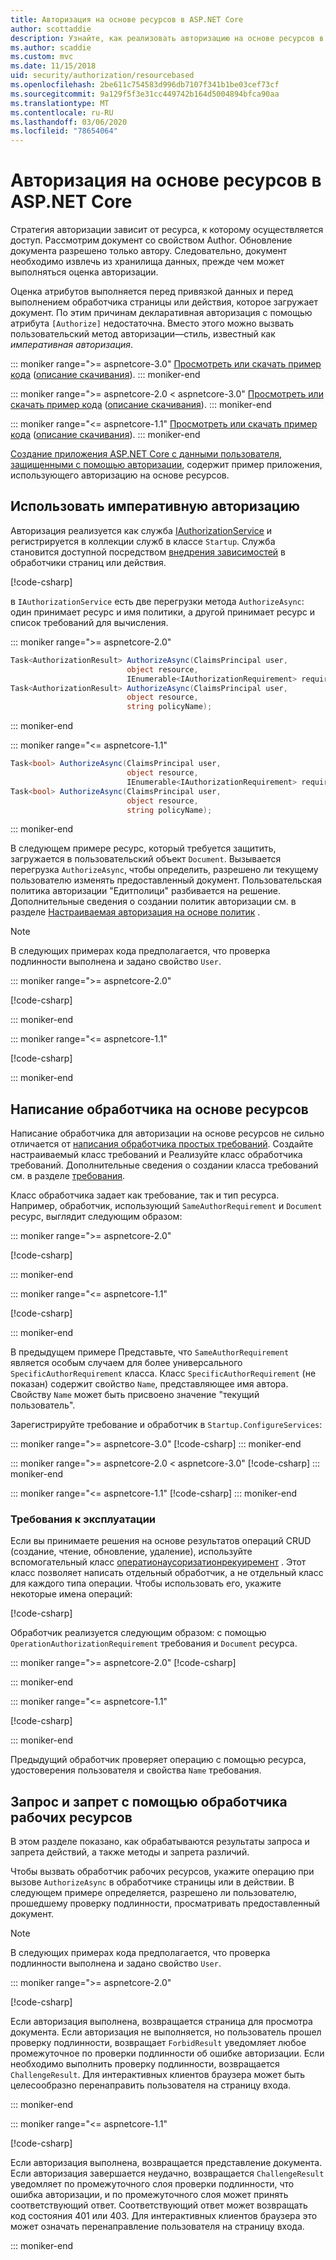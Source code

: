 ```yaml
---
title: Авторизация на основе ресурсов в ASP.NET Core
author: scottaddie
description: Узнайте, как реализовать авторизацию на основе ресурсов в приложении ASP.NET Core, если атрибут авторизации не будет достаточным.
ms.author: scaddie
ms.custom: mvc
ms.date: 11/15/2018
uid: security/authorization/resourcebased
ms.openlocfilehash: 2be611c754583d996db7107f341b1be03cef73cf
ms.sourcegitcommit: 9a129f5f3e31cc449742b164d5004894bfca90aa
ms.translationtype: MT
ms.contentlocale: ru-RU
ms.lasthandoff: 03/06/2020
ms.locfileid: "78654064"
---
```

# <a name="resource-based-authorization-in-aspnet-core"></a>Авторизация на основе ресурсов в ASP.NET Core

Стратегия авторизации зависит от ресурса, к которому осуществляется доступ. Рассмотрим документ со свойством Author. Обновление документа разрешено только автору. Следовательно, документ необходимо извлечь из хранилища данных, прежде чем может выполняться оценка авторизации.

Оценка атрибутов выполняется перед привязкой данных и перед выполнением обработчика страницы или действия, которое загружает документ. По этим причинам декларативная авторизация с помощью атрибута `[Authorize]` недостаточна. Вместо этого можно вызвать пользовательский метод авторизации&mdash;стиль, известный как *императивная авторизация*.

::: moniker range=">= aspnetcore-3.0"
[Просмотреть или скачать пример кода](https://github.com/dotnet/AspNetCore.Docs/tree/master/aspnetcore/security/authorization/resourcebased/samples/3_0) ([описание скачивания](xref:index#how-to-download-a-sample)).
::: moniker-end

 ::: moniker range=">= aspnetcore-2.0 < aspnetcore-3.0"
[Просмотреть или скачать пример кода](https://github.com/dotnet/AspNetCore.Docs/tree/master/aspnetcore/security/authorization/resourcebased/samples/2_2) ([описание скачивания](xref:index#how-to-download-a-sample)).
::: moniker-end

::: moniker range="<= aspnetcore-1.1"
[Просмотреть или скачать пример кода](https://github.com/dotnet/AspNetCore.Docs/tree/master/aspnetcore/security/authorization/resourcebased/samples/1_1) ([описание скачивания](xref:index#how-to-download-a-sample)).
::: moniker-end

[Создание приложения ASP.NET Core с данными пользователя, защищенными с помощью авторизации,](xref:security/authorization/secure-data) содержит пример приложения, использующего авторизацию на основе ресурсов.

## <a name="use-imperative-authorization"></a>Использовать императивную авторизацию

Авторизация реализуется как служба [IAuthorizationService](/dotnet/api/microsoft.aspnetcore.authorization.iauthorizationservice) и регистрируется в коллекции служб в классе `Startup`. Служба становится доступной посредством [внедрения зависимостей](xref:fundamentals/dependency-injection) в обработчики страниц или действия.

[!code-csharp[](resourcebased/samples/3_0/ResourceBasedAuthApp2/Controllers/DocumentController.cs?name=snippet_IAuthServiceDI&highlight=6)]

в `IAuthorizationService` есть две перегрузки метода `AuthorizeAsync`: один принимает ресурс и имя политики, а другой принимает ресурс и список требований для вычисления.

::: moniker range=">= aspnetcore-2.0"

```csharp
Task<AuthorizationResult> AuthorizeAsync(ClaimsPrincipal user,
                          object resource,
                          IEnumerable<IAuthorizationRequirement> requirements);
Task<AuthorizationResult> AuthorizeAsync(ClaimsPrincipal user,
                          object resource,
                          string policyName);
```

::: moniker-end

::: moniker range="<= aspnetcore-1.1"

```csharp
Task<bool> AuthorizeAsync(ClaimsPrincipal user,
                          object resource,
                          IEnumerable<IAuthorizationRequirement> requirements);
Task<bool> AuthorizeAsync(ClaimsPrincipal user,
                          object resource,
                          string policyName);
```

::: moniker-end

<a name="security-authorization-resource-based-imperative"></a>

В следующем примере ресурс, который требуется защитить, загружается в пользовательский объект `Document`. Вызывается перегрузка `AuthorizeAsync`, чтобы определить, разрешено ли текущему пользователю изменять предоставленный документ. Пользовательская политика авторизации "Едитполици" разбивается на решение. Дополнительные сведения о создании политик авторизации см. в разделе [Настраиваемая авторизация на основе политик](xref:security/authorization/policies) .

> [!NOTE]
> В следующих примерах кода предполагается, что проверка подлинности выполнена и задано свойство `User`.

::: moniker range=">= aspnetcore-2.0"

[!code-csharp[](resourcebased/samples/3_0/ResourceBasedAuthApp2/Pages/Document/Edit.cshtml.cs?name=snippet_DocumentEditHandler)]

::: moniker-end

::: moniker range="<= aspnetcore-1.1"

[!code-csharp[](resourcebased/samples/1_1/ResourceBasedAuthApp1/Controllers/DocumentController.cs?name=snippet_DocumentEditAction)]

::: moniker-end

## <a name="write-a-resource-based-handler"></a>Написание обработчика на основе ресурсов

Написание обработчика для авторизации на основе ресурсов не сильно отличается от [написания обработчика простых требований](xref:security/authorization/policies#security-authorization-policies-based-authorization-handler). Создайте настраиваемый класс требований и Реализуйте класс обработчика требований. Дополнительные сведения о создании класса требований см. в разделе [требования](xref:security/authorization/policies#requirements).

Класс обработчика задает как требование, так и тип ресурса. Например, обработчик, использующий `SameAuthorRequirement` и `Document` ресурс, выглядит следующим образом:

::: moniker range=">= aspnetcore-2.0"

[!code-csharp[](resourcebased/samples/3_0/ResourceBasedAuthApp2/Services/DocumentAuthorizationHandler.cs?name=snippet_HandlerAndRequirement)]

::: moniker-end

::: moniker range="<= aspnetcore-1.1"

[!code-csharp[](resourcebased/samples/1_1/ResourceBasedAuthApp1/Services/DocumentAuthorizationHandler.cs?name=snippet_HandlerAndRequirement)]

::: moniker-end

В предыдущем примере Представьте, что `SameAuthorRequirement` является особым случаем для более универсального `SpecificAuthorRequirement` класса. Класс `SpecificAuthorRequirement` (не показан) содержит свойство `Name`, представляющее имя автора. Свойству `Name` может быть присвоено значение "текущий пользователь".

Зарегистрируйте требование и обработчик в `Startup.ConfigureServices`:

::: moniker range=">= aspnetcore-3.0"
[!code-csharp[](resourcebased/samples/3_0/ResourceBasedAuthApp2/Startup.cs?name=snippet_ConfigureServicesSample&highlight=4-8,10)]
::: moniker-end

 ::: moniker range=">= aspnetcore-2.0 < aspnetcore-3.0"
[!code-csharp[](resourcebased/samples/2_2/ResourceBasedAuthApp2/Startup.cs?name=snippet_ConfigureServicesSample&highlight=3-7,9)]
::: moniker-end

::: moniker range="<= aspnetcore-1.1"
[!code-csharp[](resourcebased/samples/1_1/ResourceBasedAuthApp1/Startup.cs?name=snippet_ConfigureServicesSample&highlight=3-7,9)]
::: moniker-end

### <a name="operational-requirements"></a>Требования к эксплуатации

Если вы принимаете решения на основе результатов операций CRUD (создание, чтение, обновление, удаление), используйте вспомогательный класс [оператионаусоризатионрекуиремент](/dotnet/api/microsoft.aspnetcore.authorization.infrastructure.operationauthorizationrequirement) . Этот класс позволяет написать отдельный обработчик, а не отдельный класс для каждого типа операции. Чтобы использовать его, укажите некоторые имена операций:

[!code-csharp[](resourcebased/samples/3_0/ResourceBasedAuthApp2/Services/DocumentAuthorizationCrudHandler.cs?name=snippet_OperationsClass)]

Обработчик реализуется следующим образом: с помощью `OperationAuthorizationRequirement` требования и `Document` ресурса.

 ::: moniker range=">= aspnetcore-2.0"
[!code-csharp[](resourcebased/samples/3_0/ResourceBasedAuthApp2/Services/DocumentAuthorizationCrudHandler.cs?name=snippet_Handler)]

::: moniker-end

::: moniker range="<= aspnetcore-1.1"

[!code-csharp[](resourcebased/samples/1_1/ResourceBasedAuthApp1/Services/DocumentAuthorizationCrudHandler.cs?name=snippet_Handler)]

::: moniker-end

Предыдущий обработчик проверяет операцию с помощью ресурса, удостоверения пользователя и свойства `Name` требования.

## <a name="challenge-and-forbid-with-an-operational-resource-handler"></a>Запрос и запрет с помощью обработчика рабочих ресурсов

В этом разделе показано, как обрабатываются результаты запроса и запрета действий, а также методы и запрета различий.

Чтобы вызвать обработчик рабочих ресурсов, укажите операцию при вызове `AuthorizeAsync` в обработчике страницы или в действии. В следующем примере определяется, разрешено ли пользователю, прошедшему проверку подлинности, просматривать предоставленный документ.

> [!NOTE]
> В следующих примерах кода предполагается, что проверка подлинности выполнена и задано свойство `User`.

::: moniker range=">= aspnetcore-2.0"

[!code-csharp[](resourcebased/samples/3_0/ResourceBasedAuthApp2/Pages/Document/View.cshtml.cs?name=snippet_DocumentViewHandler&highlight=10-11)]

Если авторизация выполнена, возвращается страница для просмотра документа. Если авторизация не выполняется, но пользователь прошел проверку подлинности, возвращает `ForbidResult` уведомляет любое промежуточное по проверки подлинности об ошибке авторизации. Если необходимо выполнить проверку подлинности, возвращается `ChallengeResult`. Для интерактивных клиентов браузера может быть целесообразно перенаправить пользователя на страницу входа.

::: moniker-end

::: moniker range="<= aspnetcore-1.1"

[!code-csharp[](resourcebased/samples/1_1/ResourceBasedAuthApp1/Controllers/DocumentController.cs?name=snippet_DocumentViewAction&highlight=11-12)]

Если авторизация выполнена, возвращается представление документа. Если авторизация завершается неудачно, возвращается `ChallengeResult` уведомляет по промежуточного слоя проверки подлинности, что ошибка авторизации, и по промежуточного слоя может принять соответствующий ответ. Соответствующий ответ может возвращать код состояния 401 или 403. Для интерактивных клиентов браузера это может означать перенаправление пользователя на страницу входа.

::: moniker-end
